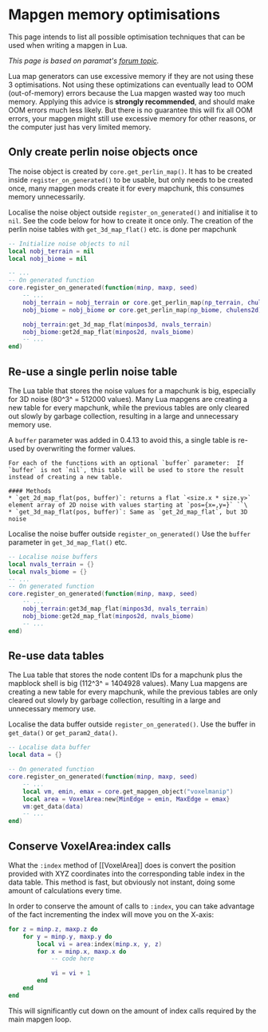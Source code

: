 # Mapgen memory optimisations
This page intends to list all possible optimisation techniques that can be used when writing a mapgen in Lua.

*This page is based on paramat's [forum topic](https://forum.luanti.org/viewtopic.php?t=16043).*

Lua map generators can use excessive memory if they are not using these 3 optimisations. Not using these optimizations can eventually lead to OOM (out-of-memory) errors because the Lua mapgen wasted way too much memory. Applying this advice is **strongly recommended**, and should make OOM errors much less likely. But there is no guarantee this will fix all OOM errors, your mapgen might still use excessive memory for other reasons, or the computer just has very limited memory.

## Only create perlin noise objects once
The noise object is created by `core.get_perlin_map()`. It has to be created inside `register_on_generated()` to be usable, but only needs to be created once, many mapgen mods create it for every mapchunk, this consumes memory unnecessarily.

Localise the noise object outside `register_on_generated()` and initialise it to `nil`. See the code below for how to create it once only. The creation of the perlin noise tables with `get_3d_map_flat()` etc. is done per mapchunk

```lua
-- Initialize noise objects to nil
local nobj_terrain = nil
local nobj_biome = nil

-- ...
-- On generated function
core.register_on_generated(function(minp, maxp, seed)
	-- ...
	nobj_terrain = nobj_terrain or core.get_perlin_map(np_terrain, chulens3d)
	nobj_biome = nobj_biome or core.get_perlin_map(np_biome, chulens2d)

	nobj_terrain:get_3d_map_flat(minpos3d, nvals_terrain)
	nobj_biome:get2d_map_flat(minpos2d, nvals_biome)
	-- ...
end)
```

## Re-use a single perlin noise table
The Lua table that stores the noise values for a mapchunk is big, especially for 3D noise (80^3^ = 512000 values). Many Lua mapgens are creating a new table for every mapchunk, while the previous tables are only cleared out slowly by garbage collection, resulting in a large and unnecessary memory use.

A `buffer` parameter was added in 0.4.13 to avoid this, a single table is re-used by overwriting the former values.

```
For each of the functions with an optional `buffer` parameter:  If `buffer` is not `nil`, this table will be used to store the result instead of creating a new table.

#### Methods
* `get_2d_map_flat(pos, buffer)`: returns a flat `<size.x * size.y>` element array of 2D noise with values starting at `pos={x=,y=}` ``\
* `get_3d_map_flat(pos, buffer)`: Same as `get_2d_map_flat`, but 3D noise
```

Localise the noise buffer outside `register_on_generated()` Use the `buffer` parameter in `get_3d_map_flat()` etc.

```lua
-- Localise noise buffers
local nvals_terrain = {}
local nvals_biome = {}
-- ...
-- On generated function
core.register_on_generated(function(minp, maxp, seed)
	-- ...
	nobj_terrain:get3d_map_flat(minpos3d, nvals_terrain)
	nobj_biome:get2d_map_flat(minpos2d, nvals_biome)
	-- ...
end)
```

## Re-use data tables
The Lua table that stores the node content IDs for a mapchunk plus the mapblock shell is big (112^3^ = 1404928 values). Many Lua mapgens are creating a new table for every mapchunk, while the previous tables are only cleared out slowly by garbage collection, resulting in a large and unnecessary memory use.

Localise the data buffer outside `register_on_generated()`. Use the buffer in `get_data()` or `get_param2_data()`.

```lua
-- Localise data buffer
local data = {}

-- On generated function
core.register_on_generated(function(minp, maxp, seed)
	-- ...
	local vm, emin, emax = core.get_mapgen_object("voxelmanip")
	local area = VoxelArea:new{MinEdge = emin, MaxEdge = emax}
	vm:get_data(data)
	-- ...
end)
```

## Conserve VoxelArea:index calls
What the `:index` method of [[VoxelArea]] does is convert the position provided with XYZ coordinates into the corresponding table index in the data table. This method is fast, but obviously not instant, doing some amount of calculations every time.

In order to conserve the amount of calls to `:index`, you can take advantage of the fact incrementing the index will move you on the X-axis:

```lua
for z = minp.z, maxp.z do
    for y = minp.y, maxp.y do
        local vi = area:index(minp.x, y, z)
        for x = minp.x, maxp.x do
            -- code here

            vi = vi + 1
        end
    end
end
```

This will significantly cut down on the amount of index calls required by the main mapgen loop.
